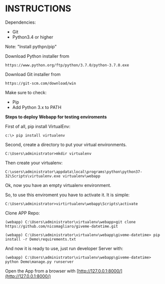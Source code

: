 # INSTRUCTIONS

Dependencies:
  - Git
  - Python3.4 or higher
  
Note: "Install pythpn/pip"

Download Python installer from 
```
https://www.python.org/ftp/python/3.7.0/python-3.7.0.exe
```

Download Git installer from
```
https://git-scm.com/download/win
```

Make sure to check:
 - Pip
 - Add Python 3.x to PATH 

**Steps to deploy Webapp for testing enviroments** 

First of all, pip install VirtualEnv:
```
c:\> pip install virtualenv
``` 

Second, create a directory to put your virtual environments.

```
C:\Users\administrator>mkdir virtualenv
```
Then create your virtualenv:

```
C:\users\administrator\appdata\local\programs\python\python37-32\Scripts\virtualenv.exe virtualenv\webapp
```
Ok, now you have an empty virtualenv environment.

So, to use this enviroment you have to activate it. It is simple:

```
C:\Users\administrator>virtirtualenv\webapp\Scripts\activate
```

Clone APP Repo:

```
(webapp) C:\Users\administrator\virtualenv\webapp>git clone https://github.com/nicomagliaro/giveme-datetime.git

(webapp) C:\Users\administrator\virtualenv\webapp\giveme-datetime> pip install -r Demo\requirements.txt
```
And now it is ready to use, just run developer Server with:

```
(webapp) C:\Users\administrator\virtualenv\webapp\giveme-datetime> python Demo\manage.py runserver
```

Open the App from a browser with [http://127.0.0.1:8000/](http://127.0.0.1:8000/)